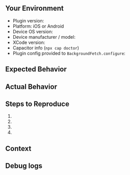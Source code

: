 <!--
*****************************************************************
* WARNING:  If you ignore this template, so too will your issue
*****************************************************************

  Provide a general summary of the issue in the Title above
-->
## Your Environment
* Plugin version:
* Platform: iOS or Android
* Device OS version:
* Device manufacturer / model:
* XCode version:
* Capacitor info (`npx cap doctor`)
* Plugin config provided to `BackgroundFetch.configure`:

## Expected Behavior
<!--- Tell us what should happen -->

## Actual Behavior
<!--- Tell us what happens instead -->

## Steps to Reproduce
<!--- reproduce this issue; include code to reproduce, if relevant -->
1.
2.
3.
4.

## Context
<!--- What were you trying to do? -->

## Debug logs
<!-- include iOS / Android logs
- ios XCode logs,
- use #getLog #emailLog methods (@see docs)
- Android: $ adb logcat
-->
